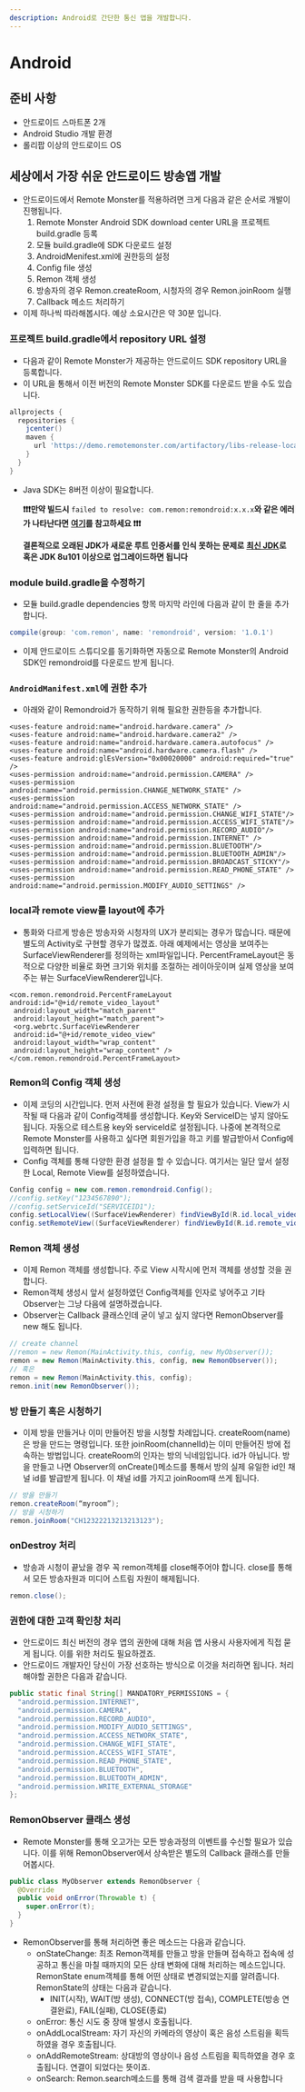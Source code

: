 ```yaml
---
description: Android로 간단한 통신 앱을 개발합니다.
---
```


# Android

## 준비 사항

* 안드로이드 스마트폰 2개
* Android Studio 개발 환경
* 롤리팝 이상의 안드로이드 OS

## 세상에서 가장 쉬운 안드로이드 방송앱 개발

* 안드로이드에서 Remote Monster를 적용하려면 크게 다음과 같은 순서로 개발이 진행됩니다.
  1. Remote Monster Android SDK download center URL을 프로젝트 build.gradle 등록
  2. 모듈 build.gradle에 SDK 다운로드 설정
  3. AndroidMenifest.xml에 권한등의 설정
  4. Config file 생성
  5. Remon 객체 생성
  6. 방송자의 경우 Remon.createRoom, 시청자의 경우 Remon.joinRoom 실행
  7. Callback 메소드 처리하기
* 이제 하나씩 따라해봅시다. 예상 소요시간은 약 30분 입니다.

### 프로젝트 build.gradle에서 repository URL 설정

* 다음과 같이 Remote Monster가 제공하는 안드로이드 SDK repository URL을 등록합니다.
* 이 URL을 통해서 이전 버전의 Remote Monster SDK를 다운로드 받을 수도 있습니다.

```groovy
allprojects {
  repositories {
    jcenter()
    maven {
      url 'https://demo.remotemonster.com/artifactory/libs-release-local'
    }
  }
}
```

* Java SDK는 8버전 이상이 필요합니다.

  **❗❗❗만약 빌드시** `failed to resolve: com.remon:remondroid:x.x.x`**와 같은 에러가 나타난다면** [**여기**](http://community.remotemonster.com/t/topic/34/6?u=seunggi)**를 참고하세요 ❗❗❗**

  **결론적으로 오래된 JDK가 새로운 루트 인증서를 인식 못하는 문제로** [**최신 JDK**](http://www.oracle.com/technetwork/java/javase/downloads/index.html)**로 혹은 JDK 8u101 이상으로 업그레이드하면 됩니다**

### module build.gradle을 수정하기

* 모듈 build.gradle dependencies 항목 마지막 라인에 다음과 같이 한 줄을 추가합니다.

```groovy
compile(group: 'com.remon', name: 'remondroid', version: '1.0.1')
```

* 이제 안드로이드 스튜디오를 동기화하면 자동으로 Remote Monster의 Android SDK인 remondroid를 다운로드 받게 됩니다.

### `AndroidManifest.xml`에 권한 추가

* 아래와 같이 Remondroid가 동작하기 위해 필요한 권한등을 추가합니다.

```markup
<uses-feature android:name="android.hardware.camera" />
<uses-feature android:name="android.hardware.camera2" />
<uses-feature android:name="android.hardware.camera.autofocus" />
<uses-feature android:name="android.hardware.camera.flash" />
<uses-feature android:glEsVersion="0x00020000" android:required="true" />
<uses-permission android:name="android.permission.CAMERA" />
<uses-permission android:name="android.permission.CHANGE_NETWORK_STATE" />
<uses-permission android:name="android.permission.ACCESS_NETWORK_STATE" />
<uses-permission android:name="android.permission.CHANGE_WIFI_STATE"/>
<uses-permission android:name="android.permission.ACCESS_WIFI_STATE"/>
<uses-permission android:name="android.permission.RECORD_AUDIO"/>
<uses-permission android:name="android.permission.INTERNET" />
<uses-permission android:name="android.permission.BLUETOOTH"/>
<uses-permission android:name="android.permission.BLUETOOTH_ADMIN"/>
<uses-permission android:name="android.permission.BROADCAST_STICKY"/>
<uses-permission android:name="android.permission.READ_PHONE_STATE" />
<uses-permission android:name="android.permission.MODIFY_AUDIO_SETTINGS" />
```

### local과 remote view를 layout에 추가

* 통화와 다르게 방송은 방송자와 시청자의 UX가 분리되는 경우가 많습니다. 때문에 별도의 Activity로 구현할 경우가 많겠죠. 아래 예제에서는 영상을 보여주는 SurfaceViewRenderer를 정의하는 xml파일입니다. PercentFrameLayout은 동적으로 다양한 비율로 화면 크기와 위치를 조절하는 레이아웃이며 실제 영상을 보여주는 뷰는 SurfaceViewRenderer입니다.

```markup
<com.remon.remondroid.PercentFrameLayout android:id="@+id/remote_video_layout"
 android:layout_width="match_parent"
 android:layout_height="match_parent">
 <org.webrtc.SurfaceViewRenderer
 android:id="@+id/remote_video_view"
 android:layout_width="wrap_content"
 android:layout_height="wrap_content" />
</com.remon.remondroid.PercentFrameLayout>
```

### Remon의 Config 객체 생성

* 이제 코딩의 시간입니다. 먼저 사전에 환경 설정을 할 필요가 있습니다. View가 시작될 때 다음과 같이 Config객체를 생성합니다. Key와 ServiceID는 넣지 않아도 됩니다. 자동으로 테스트용 key와 serviceId로 설정됩니다. 나중에 본격적으로 Remote Monster를 사용하고 싶다면 회원가입을 하고 키를 발급받아서 Config에 입력하면 됩니다.
* Config 객체를 통해 다양한 환경 설정을 할 수 있습니다. 여기서는 일단 앞서 설정한 Local, Remote View를 설정하였습니다.

```java
Config config = new com.remon.remondroid.Config();
//config.setKey("1234567890");
//config.setServiceId("SERVICEID1");
config.setLocalView((SurfaceViewRenderer) findViewById(R.id.local_video_view));
config.setRemoteView((SurfaceViewRenderer) findViewById(R.id.remote_video_view));
```

### Remon 객체 생성

* 이제 Remon 객체를 생성합니다. 주로 View 시작시에 먼저 객체를 생성할 것을 권합니다.
* Remon객체 생성시 앞서 설정하였던 Config객체를 인자로 넣어주고 기타 Observer는 그냥 다음에 설명하겠습니다.
* Observer는 Callback 클래스인데 굳이 넣고 싶지 않다면 RemonObserver를 new 해도 됩니다.

```java
// create channel
//remon = new Remon(MainActivity.this, config, new MyObserver());
remon = new Remon(MainActivity.this, config, new RemonObserver());
// 혹은
remon = new Remon(MainActivity.this, config);
remon.init(new RemonObserver());
```

### 방 만들기 혹은 시청하기

* 이제 방을 만들거나 이미 만들어진 방을 시청할 차례입니다. createRoom\(name\)은 방을 만드는 명령입니다. 또한 joinRoom\(channelId\)는 이미 만들어진 방에 접속하는 방법입니다. createRoom의 인자는 방의 닉네임입니다. id가 아닙니다. 방을 만들고 나면 Observer의 onCreate\(\)메소드를 통해서 방의 실제 유일한 id인 채널 id를 발급받게 됩니다. 이 채널 id를 가지고 joinRoom때 쓰게 됩니다.

```java
// 방을 만들기
remon.createRoom(“myroom”);
// 방을 시청하기
remon.joinRoom("CH12322213213213123");
```

### onDestroy 처리

* 방송과 시청이 끝났을 경우 꼭 remon객체를 close해주어야 합니다. close를 통해서 모든 방송자원과 미디어 스트림 자원이 해제됩니다.

```java
remon.close();
```

### 권한에 대한 고객 확인창 처리

* 안드로이드 최신 버전의 경우 앱의 권한에 대해 처음 앱 사용시 사용자에게 직접 묻게 됩니다. 이를 위한 처리도 필요하겠죠.
* 안드로이드 개발자인 당신이 가장 선호하는 방식으로 이것을 처리하면 됩니다. 처리해야할 권한은 다음과 같습니다.

```java
public static final String[] MANDATORY_PERMISSIONS = {
  "android.permission.INTERNET",
  "android.permission.CAMERA",
  "android.permission.RECORD_AUDIO",
  "android.permission.MODIFY_AUDIO_SETTINGS",
  "android.permission.ACCESS_NETWORK_STATE",
  "android.permission.CHANGE_WIFI_STATE",
  "android.permission.ACCESS_WIFI_STATE",
  "android.permission.READ_PHONE_STATE",
  "android.permission.BLUETOOTH",
  "android.permission.BLUETOOTH_ADMIN",
  "android.permission.WRITE_EXTERNAL_STORAGE"
};
```

### RemonObserver 클래스 생성

* Remote Monster를 통해 오고가는 모든 방송과정의 이벤트를 수신할 필요가 있습니다. 이를 위해 RemonObserver에서 상속받은 별도의 Callback 클래스를 만들어봅시다.

```java
public class MyObserver extends RemonObserver {
  @Override
  public void onError(Throwable t) {
    super.onError(t);
  }
}
```

* RemonObserver를 통해 처리하면 좋은 메소드는 다음과 같습니다.
  * onStateChange: 최초 Remon객체를 만들고 방을 만들며 접속하고 접속에 성공하고 통신을 마칠 때까지의 모든 상태 변화에 대해 처리하는 메소드입니다. RemonState enum객체를 통해 어떤 상태로 변경되었는지를 알려줍니다. RemonState의 상태는 다음과 같습니다.
    * INIT\(시작\), WAIT\(방 생성\), CONNECT\(방 접속\), COMPLETE\(방송 연결완료\), FAIL\(실패\), CLOSE\(종료\)
  * onError: 통신 시도 중 장애 발생시 호출됩니다.
  * onAddLocalStream: 자기 자신의 카메라의 영상이 혹은 음성 스트림을 획득하였을 경우 호출됩니다.
  * onAddRemoteStream: 상대방의 영상이나 음성 스트림을 획득하였을 경우 호출됩니다. 연결이 되었다는 뜻이죠.
  * onSearch: Remon.search메소드를 통해 검색 결과를 받을 때 사용합니다

